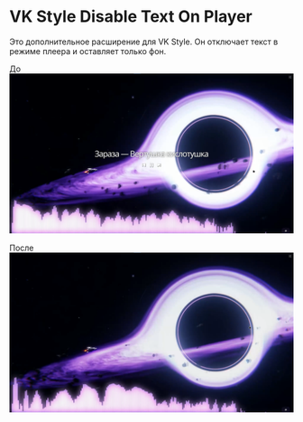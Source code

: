 # VK Style Disable Text On Player
Это дополнительное расширение для VK Style. Он отключает текст в режиме плеера и оставляет только фон.

До
![До](https://github.com/Lolip-p/VK-Style-Disable-Text-On-Player/blob/main/off.png)

После
![После](https://github.com/Lolip-p/VK-Style-Disable-Text-On-Player/blob/main/on.png)
